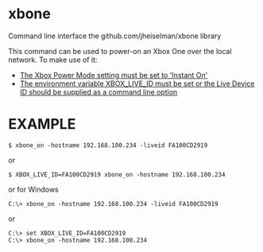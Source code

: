 # xbone
Command line interface the github.com/jheiselman/xbone library

This command can be used to power-on an Xbox One over the local network. To make use of it:

* [The Xbox Power Mode setting must be set to 'Instant On'](https://support.xbox.com/en-US/xbox-one/console/change-power-settings)
* [The environment variable XBOX_LIVE_ID must be set or the Live Device ID should be supplied as a command line option](https://support.xbox.com/en-US/my-account/warranty-and-service/find-xbox-one-kinect-serial-number)

# EXAMPLE
```
$ xbone_on -hostname 192.168.100.234 -liveid FA100CD2919
```

or

```
$ XBOX_LIVE_ID=FA100CD2919 xbone_on -hostname 192.168.100.234
```

or for Windows

```
C:\> xbone_on -hostname 192.168.100.234 -liveid FA100CD2919
```

or

```
C:\> set XBOX_LIVE_ID=FA100CD2919
C:\> xbone_on -hostname 192.168.100.234
```


